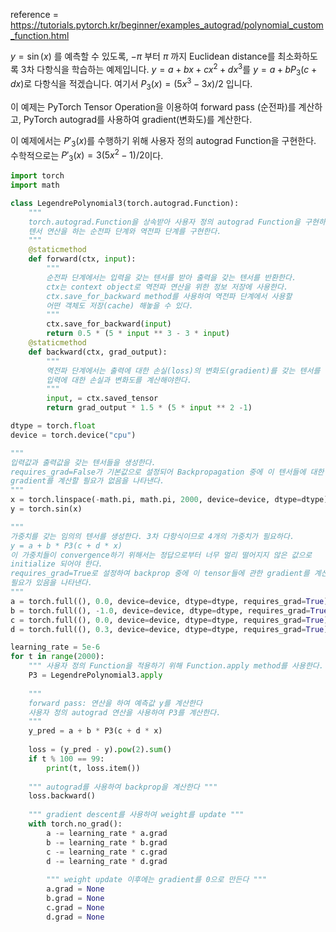reference = https://tutorials.pytorch.kr/beginner/examples_autograd/polynomial_custom_function.html

$y = \sin (x)$ 를 예측할 수 있도록, $-\pi$ 부터 $\pi$ 까지 Euclidean distance를 최소화하도록 3차 다항식을 학습하는 예제입니다. $y = a+bx+cx^2+dx^3$를 $y=a+bP_3(c+dx)$로 다항식을 적겠습니다. 여기서 $P_3(x)=(5x^3-3x)/2$ 입니다.

이 예제는 PyTorch Tensor Operation을 이용하여 forward pass (순전파)를 계산하고, PyTorch autograd를 사용하여 gradient(변화도)를 계산한다. 

이 예제에서는 $P'_3(x)$를 수행하기 위해 사용자 정의 autograd Function을 구현한다. 수학적으로는 $P'_3(x)=3(5x^2-1)/2$이다.

```python
import torch
import math

class LegendrePolynomial3(torch.autograd.Function):
	"""
	torch.autograd.Function을 상속받아 사용자 정의 autograd Function을 구현하고, 
	텐서 연산을 하는 순전파 단계와 역전파 단계를 구현한다.
	"""
	@staticmethod
	def forward(ctx, input):
		"""
		순전파 단계에서는 입력을 갖는 텐서를 받아 출력을 갖는 텐서를 반환한다.
		ctx는 context object로 역전파 연산을 위한 정보 저장에 사용한다.
		ctx.save_for_backward method를 사용하여 역전파 단계에서 사용할
		어떤 객체도 저장(cache) 해놓을 수 있다. 
		"""
		ctx.save_for_backward(input)
		return 0.5 * (5 * input ** 3 - 3 * input)
	@staticmethod
	def backward(ctx, grad_output):
		"""
		역전파 단계에서는 출력에 대한 손실(loss)의 변화도(gradient)를 갖는 텐서를 받고,
		입력에 대한 손실과 변화도를 계산해야한다.
		"""
		input, = ctx.saved_tensor
		return grad_output * 1.5 * (5 * input ** 2 -1)

dtype = torch.float
device = torch.device("cpu")

"""
입력값과 출력값을 갖는 텐서들을 생성한다.
requires_grad=False가 기본값으로 설정되어 Backpropagation 중에 이 텐서들에 대한
gradient를 계산할 필요가 없음을 나타낸다.
"""
x = torch.linspace(-math.pi, math.pi, 2000, device=device, dtype=dtype)
y = torch.sin(x)

"""
가중치를 갖는 임의의 텐서를 생성한다. 3차 다항식이므로 4개의 가중치가 필요하다.
y = a + b * P3(c + d * x) 
이 가중치들이 convergence하기 위해서는 정답으로부터 너무 멀리 떨어지지 않은 값으로
initialize 되어야 한다.
requires_grad=True로 설정하여 backprop 중에 이 tensor들에 관한 gradient를 계산할
필요가 있음을 나타낸다.
"""
a = torch.full((), 0.0, device=device, dtype=dtype, requires_grad=True)
b = torch.full((), -1.0, device=device, dtype=dtype, requires_grad=True)
c = torch.full((), 0.0, device=device, dtype=dtype, requires_grad=True)
d = torch.full((), 0.3, device=device, dtype=dtype, requires_grad=True)

learning_rate = 5e-6
for t in range(2000):
	""" 사용자 정의 Function을 적용하기 위해 Function.apply method를 사용한다. """
	P3 = LegendrePolynomial3.apply
	
	"""
	forward pass: 연산을 하여 예측값 y를 계산한다
	사용자 정의 autograd 연산을 사용하여 P3를 계산한다.
	"""
	y_pred = a + b * P3(c + d * x)
	
	loss = (y_pred - y).pow(2).sum()
	if t % 100 == 99:
		print(t, loss.item())
	
	""" autograd를 사용하여 backprop을 계산한다 """
	loss.backward()
	
	""" gradient descent를 사용하여 weight를 update """
	with torch.no_grad():
		a -= learning_rate * a.grad
		b -= learning_rate * b.grad
		c -= learning_rate * c.grad
		d -= learning_rate * d.grad
		
		""" weight update 이후에는 gradient를 0으로 만든다 """
		a.grad = None
		b.grad = None
		c.grad = None
		d.grad = None
```
